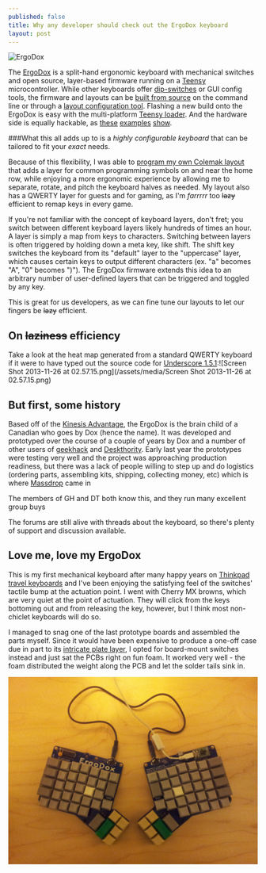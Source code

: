 ```yaml
---
published: false
title: Why any developer should check out the ErgoDox keyboard
layout: post
---
```


![ErgoDox](https://d3jqoivu6qpygv.cloudfront.net/img_bucket/ergodox/_W3T2166.jpg)

The [ErgoDox][] is a split-hand ergonomic keyboard with mechanical switches and open source, layer-based firmware running on a [Teensy][] microcontroller. While other keyboards offer [dip-switches][codekeyboard] or GUI config tools, the firmware and layouts can be [built from source][0] on the command line or through a [layout configuration tool][]. Flashing a new build onto the ErgoDox is easy with the multi-platform [Teensy loader][]. And the hardware side is equally hackable, as [these][3] [examples][4] [show][5].

###What this all adds up to is a *highly configurable keyboard* that can be tailored to fit your *exact* needs.

Because of this flexibility, I was able to [program my own Colemak layout][mylayout] that adds a layer for common programming symbols on and near the home row, while enjoying a more ergonomic experience by allowing me to separate, rotate, and pitch the keyboard halves as needed. My layout also has a QWERTY layer for guests and for gaming, as I'm *farrrrr* too ~~lazy~~ efficient to remap keys in every game.

If you're not familiar with the concept of keyboard layers, don't fret; you switch between different keyboard layers likely hundreds of times an hour. A layer is simply a map from keys to characters. Switching between layers is often triggered by holding down a meta key, like shift. The shift key switches the keyboard from its "default" layer to the "uppercase" layer, which causes certain keys to output different characters (ex. "a" becomes "A", "0" becomes ")").  The ErgoDox firmware extends this idea to an arbitrary number of user-defined layers that can be triggered and toggled by any key.

This is great for us developers, as we can fine tune our layouts to let our fingers be ~~lazy~~ efficient.

## On ~~laziness~~ efficiency

Take a look at the heat map generated from a standard QWERTY keyboard if it were to have typed out the source code for [Underscore 1.5.1](http://underscorejs.org/underscore.js):![Screen Shot 2013-11-26 at 02.57.15.png](/assets/media/Screen Shot 2013-11-26 at 02.57.15.png)





## But first, some history

Based off of the [Kinesis Advantage][6], the ErgoDox is the brain child of a Canadian who goes by Dox (hence the name). It was developed and prototyped over the course of a couple of years by Dox and a number of other users of [geekhack][] and [Deskthority][]. Early last year the prototypes were testing very well and the project was approaching production readiness, but there was a lack of people willing to step up and do logistics (ordering parts, assembling kits, shipping, collecting money, etc) which is where [Massdrop][] came in

The members of GH and DT both know this, and they run many excellent group buys

The forums are still alive with threads about the keyboard, so there's plenty of support and discussion available.



## Love me, love my ErgoDox

This is my first mechanical keyboard after many happy years on [Thinkpad travel keyboards][2] and I've been enjoying the satisfying feel of the switches' tactile bump at the actuation point. I went with Cherry MX browns, which are very quiet at the point of actuation. They will click from the keys bottoming out and from releasing the key, however, but I think most non-chiclet keyboards will do so.

I managed to snag one of the last prototype boards and assembled the parts myself. Since it would have been expensive to produce a one-off case due in part to its [intricate plate layer][10], I opted for board-mount switches instead and just sat the PCBs right on fun foam. It worked very well - the foam distributed the weight along the PCB and let the solder tails sink in. 



![jjt-ergo-prototype.jpg](/assets/media/jjt-ergo-prototype.jpg)


[ErgoDox]: http://ergodox.org/
[Teensy]: http://www.pjrc.com/teensy/
[geekhack]: http://geekhack.org/
[Deskthority]: http://deskthority.net/
[layout configuration tool]: https://www.massdrop.com/ext/ergodox
[Teensy loader]: http://www.pjrc.com/teensy/loader.html
[codekeyboard]: http://codekeyboards.com/
[mylayout]: https://github.com/jjt/ergodox-firmware/blob/master/src/keyboard/ergodox/layout/colemak-symbol-mod.c
[Massdrop]: https://massdrop.com

[0]: https://github.com/benblazak/ergodox-firmware
[2]: http://www.ideacouture.com/blog/wp-content/uploads/2009/09/thinkpad-keyboard-beauty-1024x402.jpg
[3]: http://geekhack.org/index.php?topic=43709.0
[4]: http://farm4.staticflickr.com/3833/8943930400_c2e1f0b47e_z.jpg
[5]: http://geekhack.org/index.php?topic=46860.msg996709#msg996709
[6]: http://www.kinesis-ergo.com/images/cont-above-hands-blk630x390.jpg

[10]: http://i.imgur.com/cw4nX0w.png